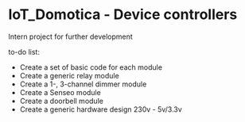 # IoT_Domotica - Device controllers

Intern project for further development

to-do list:
- Create a set of basic code for each module
- Create a generic relay module
- Create a 1-, 3-channel dimmer module
- Create a Senseo module
- Create a doorbell module
- Create a generic hardware design 230v - 5v/3.3v
